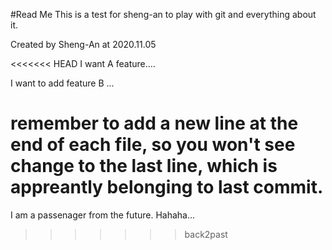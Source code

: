 #Read Me 
This is a test for sheng-an to play with git and everything about it. 

Created by Sheng-An at 2020.11.05 

<<<<<<< HEAD
I want A feature.... 

I want to add feature B ... 

remember to add a new line at the end of each file, so you won't see change to the last line, which is appreantly belonging to last commit. 
=======
I am a passenager from the future. Hahaha... 
>>>>>>> back2past
